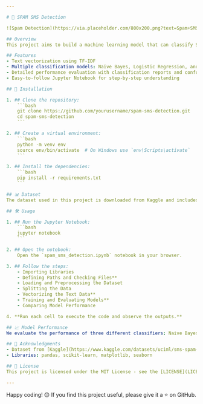 ```yaml
---

# 📱 SPAM SMS Detection

![Spam Detection](https://via.placeholder.com/800x200.png?text=Spam+SMS+Detection)

## Overview
This project aims to build a machine learning model that can classify SMS messages as spam or legitimate (ham). We use techniques like TF-IDF for text vectorization and classifiers such as Naive Bayes, Logistic Regression, and Support Vector Machines (SVM).

## Features
- Text vectorization using TF-IDF
- Multiple classification models: Naive Bayes, Logistic Regression, and SVM
- Detailed performance evaluation with classification reports and confusion matrices
- Easy-to-follow Jupyter Notebook for step-by-step understanding

## 🚀 Installation

1. ## Clone the repository:
    ```bash
    git clone https://github.com/yourusername/spam-sms-detection.git
    cd spam-sms-detection
    ```

2. ## Create a virtual environment:
    ```bash
    python -m venv env
    source env/bin/activate  # On Windows use `env\Scripts\activate`
    ```

3. ## Install the dependencies:
    ```bash
    pip install -r requirements.txt
    ```

## 📊 Dataset
The dataset used in this project is downloaded from Kaggle and includes SMS messages labeled as spam or ham. Place the dataset file (`spam.csv`) in the `data/` directory.

## 🛠 Usage

1. ## Run the Jupyter Notebook:
    ```bash
    jupyter notebook
    ```

2. ## Open the notebook:
    Open the `spam_sms_detection.ipynb` notebook in your browser.

3. ## Follow the steps:
    - Importing Libraries
    - Defining Paths and Checking Files**
    - Loading and Preprocessing the Dataset
    - Splitting the Data
    - Vectorizing the Text Data**
    - Training and Evaluating Models**
    - Comparing Model Performance

4. **Run each cell to execute the code and observe the outputs.**

## 📈 Model Performance
We evaluate the performance of three different classifiers: Naive Bayes, Logistic Regression, and SVM. The best-performing model can be chosen for deployment based on accuracy, precision, recall, and F1-score.

## 🤝 Acknowledgments
- Dataset from [Kaggle](https://www.kaggle.com/datasets/uciml/sms-spam-collection-dataset)
- Libraries: pandas, scikit-learn, matplotlib, seaborn

## 📄 License
This project is licensed under the MIT License - see the [LICENSE](LICENSE) file for details.

---
```


Happy coding! 😊 If you find this project useful, please give it a ⭐ on GitHub.
